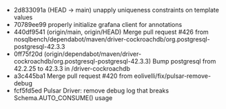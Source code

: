 - 2d833091a (HEAD -> main) unapply uniqueness constraints on template values
- 70789ee99 properly initialize grafana client for annotations
- 440df9541 (origin/main, origin/HEAD) Merge pull request #426 from nosqlbench/dependabot/maven/driver-cockroachdb/org.postgresql-postgresql-42.3.3
- 0ff75f20d (origin/dependabot/maven/driver-cockroachdb/org.postgresql-postgresql-42.3.3) Bump postgresql from 42.2.25 to 42.3.3 in /driver-cockroachdb
- a3c445ba1 Merge pull request #420 from eolivelli/fix/pulsar-remove-debug
- fcf5fd5ed Pulsar Driver: remove debug log that breaks Schema.AUTO_CONSUME() usage
